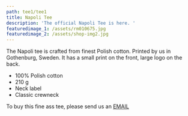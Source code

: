 ```yaml
---
path: tee1/tee1
title: Napoli Tee
description: 'The official Napoli Tee is here. '
featuredimage_1: /assets/rm010675.jpg
featuredimage_2: /assets/shop-img2.jpg
---
```

The Napoli tee is crafted from finest Polish cotton. Printed by us in Gothenburg, Sweden. It has a small print on the front, large logo on the back.

* 100% Polish cotton
* 210 g 
* Neck label 
* Classic crewneck



To buy this fine ass tee, please send us an [EMAIL](dimmie@napoli-cafe.com)
